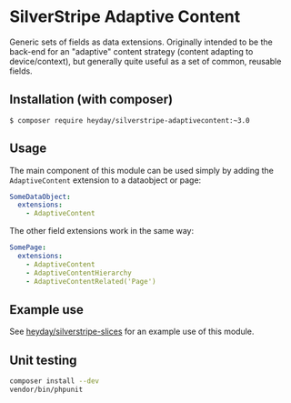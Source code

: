 # SilverStripe Adaptive Content

Generic sets of fields as data extensions. Originally intended to be the
back-end for an "adaptive" content strategy (content adapting to
device/context), but generally quite useful as a set of common, reusable fields.

## Installation (with composer)

	$ composer require heyday/silverstripe-adaptivecontent:~3.0

## Usage

The main component of this module can be used simply by adding the
`AdaptiveContent` extension to a dataobject or page:

```yaml
SomeDataObject:
  extensions:
    - AdaptiveContent
```

The other field extensions work in the same way:

```yaml
SomePage:
  extensions:
    - AdaptiveContent
    - AdaptiveContentHierarchy
    - AdaptiveContentRelated('Page')
```

## Example use

See [heyday/silverstripe-slices](https://github.com/heyday/silverstripe-slices)
for an example use of this module.

## Unit testing

```sh
composer install --dev
vendor/bin/phpunit
```
